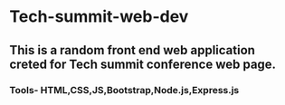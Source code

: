 # Tech-summit-web-dev
## This is a random front end web application creted for Tech summit conference web page.
### Tools- HTML,CSS,JS,Bootstrap,Node.js,Express.js
